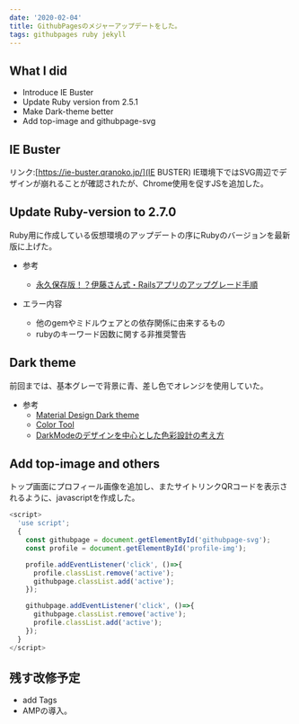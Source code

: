 ```yaml
---
date: '2020-02-04'
title: GithubPagesのメジャーアップデートをした。
tags: githubpages ruby jekyll
---
```


<!-- # {{ page.title }}
<span>{% include svg/tag.svg %}{% for tag in site.tags %}{{ tag[0] }},&nbsp;{% endfor %}&nbsp;Updated at&nbsp;{{ "now" | date: "%Y.%m.%d" }}</span> -->

## What I did
- Introduce IE Buster
- Update Ruby version from 2.5.1
- Make Dark-theme better
- Add top-image and githubpage-svg

## IE Buster
リンク:[https://ie-buster.qranoko.jp/](IE BUSTER)
IE環境下ではSVG周辺でデザインが崩れることが確認されたが、Chrome使用を促すJSを追加した。

## Update Ruby-version to 2.7.0
Ruby用に作成している仮想環境のアップデートの序にRubyのバージョンを最新版に上げた。

- 参考
  - [永久保存版！？伊藤さん式・Railsアプリのアップグレード手順](https://qiita.com/jnchito/items/0ee47108972a0e302caf)

- エラー内容
  - 他のgemやミドルウェアとの依存関係に由来するもの
  - rubyのキーワード因数に関する非推奨警告

## Dark theme
前回までは、基本グレーで背景に青、差し色でオレンジを使用していた。

- 参考
  - [Material Design Dark theme](https://material.io/design/color/dark-theme.html)
  - [Color Tool](https://material.io/resources/color/#!/?view.left=0&view.right=1&primary.color=121212&secondary.color=7bd0e7)
  - [DarkModeのデザインを中心とした色彩設計の考え方](https://kudakurage.hatenadiary.com/entry/2019/07/29/083000)

## Add top-image and others
トップ画面にプロフィール画像を追加し、またサイトリンクQRコードを表示されるように、javascriptを作成した。

```javascript
<script>
  'use script';
  {
    const githubpage = document.getElementById('githubpage-svg');
    const profile = document.getElementById('profile-img');

    profile.addEventListener('click', ()=>{
      profile.classList.remove('active');
      githubpage.classList.add('active');
    });

    githubpage.addEventListener('click', ()=>{
      githubpage.classList.remove('active');
      profile.classList.add('active');
    });
  }
</script>
```
## 残す改修予定
- add Tags
- AMPの導入。